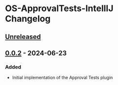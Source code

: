 <!-- Keep a Changelog guide -> https://keepachangelog.com -->

# OS-ApprovalTests-IntellIJ Changelog

## [Unreleased]

## [0.0.2] - 2024-06-23

### Added

- Initial implementation of the Approval Tests plugin

[Unreleased]: https://github.com/FWest98/OS-ApprovalTests-IntellIJ/compare/v0.0.2...HEAD
[0.0.2]: https://github.com/FWest98/OS-ApprovalTests-IntellIJ/commits/v0.0.2
